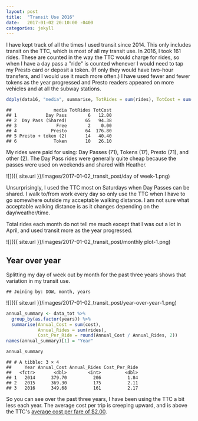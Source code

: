```yaml
---
layout: post
title:  "Transit Use 2016"
date:   2017-01-02 20:10:00 -0400
categories: jekyll
---
```


I have kept track of all the times I used transit since 2014. This only includes transit on the TTC, which is most of all my transit use. In 2016, I took 161 rides. These are counted in the way the TTC would charge for rides, so when I have a day pass a "ride" is counted whenever I would need to tap my Presto card or deposit a token. (If only they would have two-hour transfers, and I would use it much more often.) I have used fewer and fewer tokens as the year progressed and Presto readers appeared on more vehicles and at all the subway stations.


```r
ddply(data16, "media", summarise, TotRides = sum(rides), TotCost = sum(cost))
```

```
##                media TotRides TotCost
## 1           Day Pass        6   12.00
## 2  Day Pass (Shared)       65   94.38
## 3               Free        2    0.00
## 4             Presto       64  176.80
## 5 Presto + token (2)       14   40.40
## 6              Token       10   26.10
```
My rides were paid for using: Day Passes (71), Tokens (17), Presto (71), and other (2). The Day Pass rides were generally quite cheap because the passes were used on weekends and shared with Heather.

![]({{ site.url }}/images/2017-01-02_transit_post/day of week-1.png)<!-- -->

Unsurprisingly, I used the TTC most on Saturdays when Day Passes can be shared. I walk to/from work every day so only use the TTC when I have to go somewhere outside my acceptable walking distance. I am not sure what acceptable walking distance is as it changes depending on the day/weather/time.

Total rides each month do not tell me much except that I was out a lot in April, and used transit more as the year progressed.

![]({{ site.url }}/images/2017-01-02_transit_post/monthly plot-1.png)<!-- -->

## Year over year
Splitting my day of week out by month for the past three years shows that variation in my transit use.


```
## Joining by: DOW, month, years
```

![]({{ site.url }}/images/2017-01-02_transit_post/year-over-year-1.png)<!-- -->


```r
annual_summary <- data_tot %>%
  group_by(as.factor(years)) %>%
  summarise(Annual_Cost = sum(cost), 
            Annual_Rides = sum(rides), 
            Cost_Per_Ride = round(Annual_Cost / Annual_Rides, 2))
names(annual_summary)[1] = "Year"

annual_summary
```

```
## # A tibble: 3 × 4
##     Year Annual_Cost Annual_Rides Cost_Per_Ride
##   <fctr>       <dbl>        <int>         <dbl>
## 1   2014      379.70          206          1.84
## 2   2015      369.30          175          2.11
## 3   2016      349.68          161          2.17
```

So you can see over the past three years, I have been using the TTC a bit less each year. The average cost per trip is creeping upward, and is above the TTC's [average cost per fare of $2.00](https://stevemunro.ca/2016/03/11/what-is-the-ttc-policy-on-fares/ "What Is The TTC Policy on Fares?").
